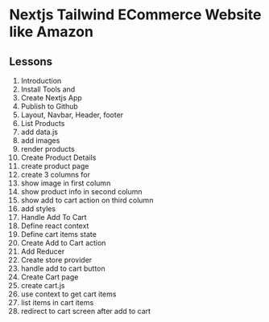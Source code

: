 # Nextjs Tailwind ECommerce Website like Amazon

## Lessons

1. Introduction
2. Install Tools and
3. Create Nextjs App
4. Publish to Github
5. Layout, Navbar, Header, footer
6. List Products
  1. add data.js
  2. add images
  3. render products
7. Create Product Details
  1. create product page
  2. create 3 columns for
  3. show image in first column
  4. show product info in second column
  5. show add to cart action on third column
  6. add styles
8. Handle Add To Cart
  1. Define react context
  2. Define cart items state
  3. Create Add to Cart action
  4. Add Reducer
  5. Create store provider
  6. handle add to cart button
9. Create Cart page
  1. create cart.js
  2. use context to get cart items
  3. list items in cart items
  4. redirect to cart screen after add to cart

